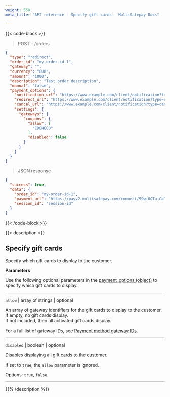 ```yaml
---
weight: 550
meta_title: "API reference - Specify gift cards - MultiSafepay Docs"

---
```


{{< code-block >}}
> POST - /orders
```json
{
  "type": "redirect",
  "order_id": "my-order-id-1",
  "gateway": "",
  "currency": "EUR",
  "amount": "1000",
  "description": "Test order description",
  "manual": "false",
  "payment_options": {
    "notification_url": "https://www.example.com/client/notification?type=notification",
    "redirect_url": "https://www.example.com/client/notification?type=redirect",
    "cancel_url": "https://www.example.com/client/notification?type=cancel",
    "settings": {
      "gateways": {
        "coupons": {
          "allow": [
            "EDENECO"
          ],
          "disabled": false
        }
      }
    }
  }
}
```

> JSON response

```json
{
  "success": true,
  "data": {
    "order_id": "my-order-id-1",
    "payment_url": "https://payv2.multisafepay.com/connect/99wi0OTuiCaTY2nwEiEOybWpVx8MNwrJ75c/?lang=nl_NL",
    "session_id": "session-id"
  }
}
```
{{< /code-block >}}

{{< description >}}
## Specify gift cards

Specify which gift cards to display to the customer.

**Parameters**

Use the following optional parameters in the [payment_options (object)](#payment-options-object) to specify which gift cards to display.

------------------
`allow` | array of strings | optional

An array of gateway identifiers for the gift cards to display to the customer.  
If empty, no gift cards display.  
If not included, then all activated gift cards display.
    
For a full list of gateway IDs, see [Payment method gateway IDs](/developer/gateway-ids/).

------------------
`disabled` | boolean | optional

Disables displaying all gift cards to the customer.  

If set to `true`, the `allow` parameter is ignored.

Options: `true`, `false`.    

------------------



{{% /description %}}
